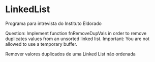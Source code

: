 # LinkedList
Programa para intrevista do Instituto Eldorado

Question: Implement function fnRemoveDupVals in order to remove duplicates values from an unsorted linked list.
Important: You are not allowed to use a temporary buffer.

Remover valores duplicados de uma Linked List não ordenada
